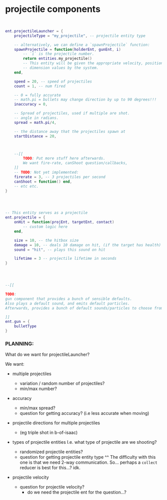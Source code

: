 


# projectile components


```lua


ent.projectileLauncher = {
    projectileType = "my_projectile", -- projectile entity type

    -- alternatively, we can define a `spawnProjectile` function:
    spawnProjectile = function(holderEnt, gunEnt, i)
        -- `i` is the projectile number.
        return entities.my_projectile()
        -- This entity will be given the appropriate velocity, position,
        -- dimension values by the system.
    end,

    speed = 20, -- speed of projectiles
    count = 1, -- num fired

    -- 0 = fully accurate
    -- math.pi = bullets may change direction by up to 90 degrees!!!
    inaccuracy = 0,

    -- Spread of projectiles, used if multiple are shot.
    -- angle in radians.
    spread = math.pi/4,

    -- the distance away that the projectiles spawn at
    startDistance = 20,



    --[[
        TODO: Put more stuff here afterwards.
        We want fire-rate, canShoot question/callbacks,
    ]]
    -- TODO: Not yet implemented:
    firerate = 3, -- 3 projectiles per second
    canShoot = function() end,
    -- etc etc.
}




-- This entity serves as a projectile
ent.projectile = {
    onHit = function(projEnt, targetEnt, contact)
        -- custom logic here
    end,

    size = 10, -- the hitbox size
    damage = 10, -- deals 10 damage on hit, (if the target has health)
    sound = "hit", -- plays this sound on hit

    lifetime = 3 -- projectile lifetime in seconds
}




--[[

TODO: 
gun component that provides a bunch of sensible defaults.
Also plays a default sound, and emits default particles.
Afterwards, provides a bunch of default sounds/particles to choose from.

]]
ent.gun = {
    bulletType
}


```


### PLANNING:
What do we want for projectileLauncher?

We want:
- multiple projectiles
    - variation / random number of projectiles?
    - min/max number?

- accuracy 
    - min/max spread? 
    - question for getting accuracy? (i.e less accurate when moving)

- projectile directions for multiple projectiles
    - (eg triple shot in b-of-isaac)

- types of projectile entities
I.e. what type of projectile are we shooting?
    - randomized projectile entities?
    - question for getting projectile entity type
^^ The difficulty with this one is that we need 2-way communication.
So... perhaps a `collect` reducer is best for this...? idk.


- projectile velocity
    - question for projectile velocity?
        - do we need the projectile ent for the question...?



